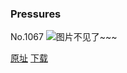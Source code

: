 ### Pressures
No.1067
![图片不见了~~~](https://imgs.xkcd.com/comics/pressures.png)

[原址](https://xkcd.com//1067) [下载](https://imgs.xkcd.com/comics/pressures.png)

